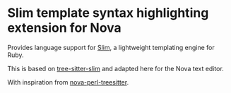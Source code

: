 # Slim template syntax highlighting extension for Nova

Provides language support for [Slim](https://slim-template.github.io/), a lightweight templating engine for Ruby.

This is based on [tree-sitter-slim](https://github.com/kolen/tree-sitter-slim) and adapted here for the Nova text editor.

With inspiration from [nova-perl-treesitter](https://github.com/mrsdizzie/nova-perl-treesitter).